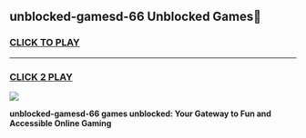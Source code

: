 
## unblocked-gamesd-66 Unblocked Games👋
<h3>
<a href="https://news.freeplayer.one?title=unblocked-gamesd-66&ref=16F">CLICK TO PLAY</a></h3>
<hr>

<h3>
<a href="https://news.freeplayer.one?title=unblocked-gamesd-66&ref=16F">CLICK 2 PLAY</a>
  
</h3>

<a href="https://news.freeplayer.one?title=unblocked-gamesd-66&ref=16F/"><img src="https://clearcache.store/games.png"></a>


**unblocked-gamesd-66 games unblocked: Your Gateway to Fun and Accessible Online Gaming**
